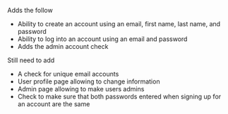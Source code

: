 Adds the follow
- Ability to create an account using an email, first name, last name, and password
- Ability to log into an account using an email and password
- Adds the admin account check

Still need to add
- A check for unique email accounts
- User profile page allowing to change information
- Admin page allowing to make users admins
- Check to make sure that both passwords entered when signing up for an account are the same
